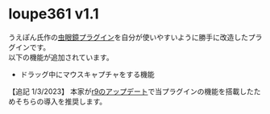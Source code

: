 # loupe361 v1.1

うえぽん氏作の[虫眼鏡プラグイン](https://wepon.blog.jp/archives/57677039.html)を自分が使いやすいように勝手に改造したプラグインです。  
以下の機能が追加されています。

- ドラッグ中にマウスキャプチャをする機能

【追記 1/3/2023】
本家が[r9のアップデート](https://wepon.blog.jp/archives/60071829.html)で当プラグインの機能を搭載したためそちらの導入を推奨します。
